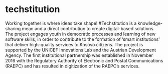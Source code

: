 # techstitution
Working together is where ideas take shape! #Techstitution is a knowledge-sharing mean and a direct contribution to create digital-based solutions. The project engages youth in democratic processes and learning of new software skills, in order to contribute to the formation of ‘smart institutions’ that deliver high-quality services to Kosovo citizens. The project is supported by the UNICEF Innovations Lab and the Austrian Development Agency. The first institutional partnership was established in November 2016 with the Regulatory Authority of Electronic and Postal Communications (RAEPC) and has resulted in digitization of the RAEPC’s services. 
